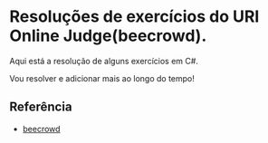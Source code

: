 
# Resoluções de exercícios do URI Online Judge(beecrowd).

Aqui está a resolução de alguns exercícios em C#.

Vou resolver e adicionar mais ao longo do tempo!


## Referência

 - [beecrowd](https://www.beecrowd.com.br/judge/en/login)


